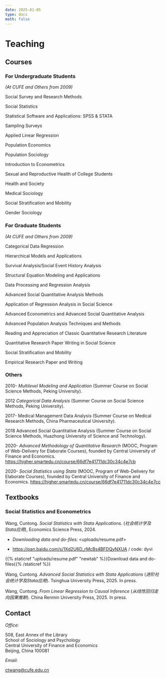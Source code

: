 ```yaml
---
date: 2025-01-05
type: docs
math: false
---
```


<style>
/* Add URL styling */
a {
  font-weight: normal !important;
  text-decoration: underline !important;
}
/* Prevent underlining for links in the navigation bar */
.navbar a {
  text-decoration: none !important;
}
</style>


# Teaching

## Courses

### For Undergraduate Students 

_(At CUFE and Others from 2009)_

Social Survey and Research Methods

Social Statistics

Statistical Software and Applications: SPSS & STATA

Sampling Surveys

Applied Linear Regression

Population Economics

Population Sociology

Introduction to Econometrics

Sexual and Reproductive Health of College Students

Health and Society

Medical Sociology

Social Stratification and Mobility

Gender Sociology

### For Graduate Students 

_(At CUFE and Others from 2009)_

Categorical Data Regression

Hierarchical Models and Applications

Survival Analysis/Social Event History Analysis

Structural Equation Modeling and Applications

Data Processing and Regression Analysis

Advanced Social Quantitative Analysis Methods

Application of Regression Analysis in Social Science

Advanced Econometrics and Advanced Social Quantitative Analysis

Advanced Population Analysis Techniques and Methods

Reading and Appreciation of Classic Quantitative Research Literature

Quantitative Research Paper Writing in Social Science

Social Stratification and Mobility

Empirical Research Paper and Writing

### Others

2010- _Multilevel Modeling and Application_ (Summer Course on Social Science Methods, Peking University).

2012 _Categorical Data Analysis_ (Summer Course on Social Science Methods, Peking University).

2017- Medical Management Data Analysis (Summer Course on Medical Research Methods, China Pharmaceutical University).

2018 Advanced Social Quantitative Analysis (Summer Course on Social Science Methods, Huazhong University of Science and Technology).

2020- _Advanced Methodology of Quantitative Research_ (MOOC, Program of Web-Delivery for Elaborate Courses), founded by Central University of Finance and Economics. <https://higher.smartedu.cn/course/66df7e41711dc30c34c4e7cb>

2020- _Social Statistics using Stata_ (MOOC, Program of Web-Delivery for Elaborate Courses), founded by Central University of Finance and Economics. <https://higher.smartedu.cn/course/66df7e41711dc30c34c4e7cc>

## Textbooks

### Social Statistics and Econometrics

Wang, Cuntong. _Social Statistics with Stata Applications_. (_社会统计学及Stata应用_), Economics Science Press, 2024.

- _Downloading data and do-files:_ <uploads/resume.pdf>

- <https://pan.baidu.com/s/1Xd2U6D_rMcBs4BFDQyNXUA> / code: dyvi

{{% staticref "uploads/resume.pdf" "newtab" %}}Download data and do-files{{% /staticref %}}

Wang, Cuntong. _Advanced_ _Social Statistics with Stata Applications_ (_进阶社会统计学及Stata应用_). Tsinghua University Press, 2025. In press.

Wang, Cuntong. _From Linear Regression to Causal Inference_ (_从线性回归走向因果推断_). China Renmin University Press, 2025. In press.

## Contact

_Office:_

508, East Annex of the Library  
School of Sociology and Psychology  
Central University of Finance and Economics  
Beijing, China
100081

_Email:_

[ctwang@cufe.edu.cn](mailto:ctwang@cufe.edu.cn)